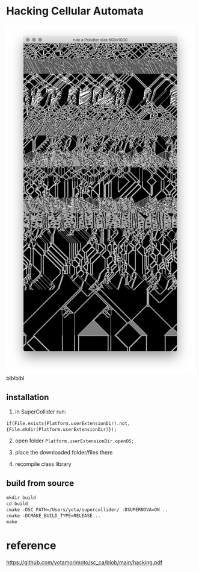 # Hacking Cellular Automata

<img src="https://github.com/yotamorimoto/sc_ca/blob/main/rulemixpca2.png" alt="logo" width="500"/> blblblbl

## installation

1. in SuperCollider run:

```
if(File.exists(Platform.userExtensionDir).not, {File.mkdir(Platform.userExtensionDir)});
```
2. open folder
`Platform.userExtensionDir.openOS;`

3. place the downloaded folder/files there

4. recompile class library


## build from source
```
mkdir build
cd build
cmake -DSC_PATH=/Users/yota/supercollider/ -DSUPERNOVA=ON ..
cmake -DCMAKE_BUILD_TYPE=RELEASE ..
make
```

# reference
https://github.com/yotamorimoto/sc_ca/blob/main/hacking.pdf
